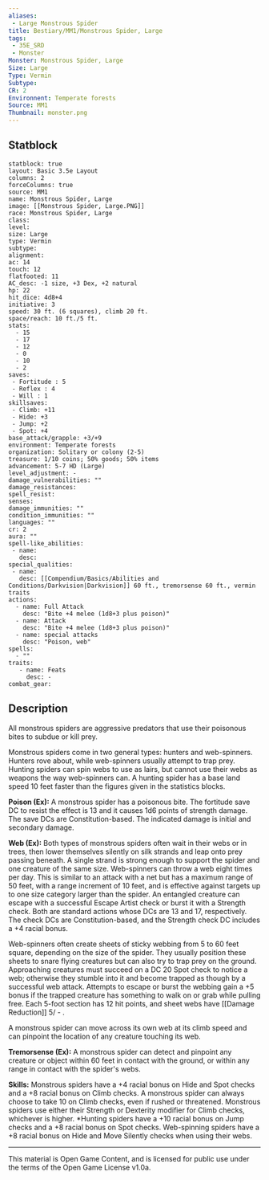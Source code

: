 ```yaml
---
aliases:
 - Large Monstrous Spider
title: Bestiary/MM1/Monstrous Spider, Large
tags: 
 - 35E_SRD
 - Monster
Monster: Monstrous Spider, Large
Size: Large
Type: Vermin
Subtype: 
CR: 2
Environnent: Temperate forests
Source: MM1
Thumbnail: monster.png
---
```


## Statblock

```statblock
statblock: true
layout: Basic 3.5e Layout
columns: 2
forceColumns: true
source: MM1 
name: Monstrous Spider, Large
image: [[Monstrous Spider, Large.PNG]]
race: Monstrous Spider, Large
class: 
level: 
size: Large
type: Vermin
subtype: 
alignment: 
ac: 14
touch: 12
flatfooted: 11
AC_desc: -1 size, +3 Dex, +2 natural
hp: 22
hit_dice: 4d8+4
initiative: 3
speed: 30 ft. (6 squares), climb 20 ft.
space/reach: 10 ft./5 ft.
stats:
  - 15
  - 17
  - 12
  - 0
  - 10
  - 2
saves:
 - Fortitude : 5
 - Reflex : 4
 - Will : 1
skillsaves:
 - Climb: +11
 - Hide: +3
 - Jump: +2
 - Spot: +4
base_attack/grapple: +3/+9
environment: Temperate forests
organization: Solitary or colony (2-5)
treasure: 1/10 coins; 50% goods; 50% items
advancement: 5-7 HD (Large)
level_adjustment: -
damage_vulnerabilities: ""
damage_resistances: 
spell_resist: 
senses: 
damage_immunities: ""
condition_immunities: ""
languages: ""
cr: 2
aura: ""
spell-like_abilities:
 - name: 
   desc: 
special_qualities:
 - name:
   desc: [[Compendium/Basics/Abilities and Conditions/Darkvision|Darkvision]] 60 ft., tremorsense 60 ft., vermin traits
actions:
  - name: Full Attack
    desc: "Bite +4 melee (1d8+3 plus poison)"
  - name: Attack
    desc: "Bite +4 melee (1d8+3 plus poison)"
  - name: special attacks
    desc: "Poison, web"
spells:
  - ""
traits:
   - name: Feats
     desc: -
combat_gear:  
```

## Description



All monstrous spiders are aggressive predators that use their poisonous bites to subdue or kill prey.

Monstrous spiders come in two general types: hunters and web-spinners. Hunters rove about, while web-spinners usually attempt to trap prey. Hunting spiders can spin webs to use as lairs, but cannot use their webs as weapons the way web-spinners can. A hunting spider has a base land speed 10 feet faster than the figures given in the statistics blocks.


**Poison (Ex):** A monstrous spider has a poisonous bite. The fortitude save DC to resist the effect is 13 and it causes 1d6 points of strength damage. The save DCs are Constitution-based. The indicated damage is initial and secondary damage.


**Web (Ex):** Both types of monstrous spiders often wait in their webs or in trees, then lower themselves silently on silk strands and leap onto prey passing beneath. A single strand is strong enough to support the spider and one creature of the same size. Web-spinners can throw a web eight times per day. This is similar to an attack with a net but has a maximum range of 50 feet, with a range increment of 10 feet, and is effective against targets up to one size category larger than the spider. An entangled creature can escape with a successful Escape Artist check or burst it with a Strength check. Both are standard actions whose DCs are 13 and 17, respectively. The check DCs are Constitution-based, and the Strength check DC includes a +4 racial bonus.

Web-spinners often create sheets of sticky webbing from 5 to 60 feet square, depending on the size of the spider. They usually position these sheets to snare flying creatures but can also try to trap prey on the ground. Approaching creatures must succeed on a DC 20 Spot check to notice a web; otherwise they stumble into it and become trapped as though by a successful web attack. Attempts to escape or burst the webbing gain a +5 bonus if the trapped creature has something to walk on or grab while pulling free. Each 5-foot section has 12 hit points, and sheet webs have [[Damage Reduction]] 5/ - .

A monstrous spider can move across its own web at its climb speed and can pinpoint the location of any creature touching its web.


**Tremorsense (Ex):** A monstrous spider can detect and pinpoint any creature or object within 60 feet in contact with the ground, or within any range in contact with the spider's webs.


**Skills:** Monstrous spiders have a +4 racial bonus on Hide and Spot checks and a +8 racial bonus on Climb checks. A monstrous spider can always choose to take 10 on Climb checks, even if rushed or threatened. Monstrous spiders use either their Strength or Dexterity modifier for Climb checks, whichever is higher. *Hunting spiders have a +10 racial bonus on Jump checks and a +8 racial bonus on Spot checks. Web-spinning spiders have a +8 racial bonus on Hide and Move Silently checks when using their webs.

---

This material is Open Game Content, and is licensed for public use under the terms of the Open Game License v1.0a.
